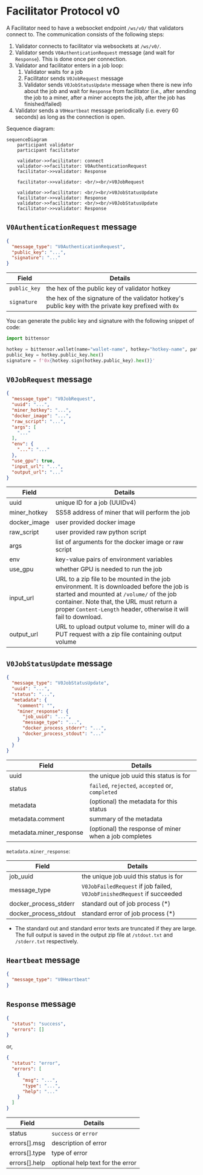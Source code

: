 # Facilitator Protocol v0

A Facilitator need to have a websocket endpoint `/ws/v0/` that validators connect to.
The communication consists of the following steps:

1. Validator connects to facilitator via websockets at `/ws/v0/`.
2. Validator sends `V0AuthenticationRequest` message (and wait for `Response`). This is done once per connection.
3. Validator and facilitator enters in a job loop:
    1. Validator waits for a job
    2. Facilitator sends `V0JobRequest` message
    3. Validator sends `V0JobStatusUpdate` message when there is new info about the job and wait for `Response` from
       facilitator (i.e., after sending the job to a miner, after a miner accepts the job, after the job has
       finished/failed)
4. Validator sends a `V0Heartbeat` message periodically (i.e. every 60 seconds) as long as the connection is open.

Sequence diagram:

```mermaid
sequenceDiagram
    participant validator
    participant facilitator

    validator->>facilitator: connect
    validator->>facilitator: V0AuthenticationRequest
    facilitator->>validator: Response

    facilitator->>validator: <br/><br/>V0JobRequest

    validator->>facilitator: <br/><br/>V0JobStatusUpdate
    facilitator->>validator: Response
    validator->>facilitator: <br/><br/>V0JobStatusUpdate
    facilitator->>validator: Response
```

## `V0AuthenticationRequest` message

```json
{
  "message_type": "V0AuthenticationRequest",
  "public_key": "...",
  "signature": "..."
}
```

| Field        | Details                                                                                               |
|--------------|-------------------------------------------------------------------------------------------------------|
| `public_key` | the hex of the public key of validator hotkey                                                         |
| `signature`  | the hex of the signature of the validator hotkey's public key with the private key prefixed with `0x` |

You can generate the public key and signature with the following snippet of code:

```python
import bittensor

hotkey = bittensor.wallet(name="wallet-name", hotkey="hotkey-name", path="wallets-path").get_hotkey()
public_key = hotkey.public_key.hex()
signature = f'0x{hotkey.sign(hotkey.public_key).hex()}'
```

## `V0JobRequest` message

```json
{
  "message_type": "V0JobRequest",
  "uuid": "...",
  "miner_hotkey": "...",
  "docker_image": "...",
  "raw_script": "...",
  "args": [
    "..."
  ],
  "env": {
    "...": "..."
  },
  "use_gpu": true,
  "input_url": "...",
  "output_url": "..."
}
```

| Field        | Details                                                                                                                                                                                                                                                 |
|--------------|---------------------------------------------------------------------------------------------------------------------------------------------------------------------------------------------------------------------------------------------------------|
| uuid         | unique ID for a job (UUIDv4)                                                                                                                                                                                                                            |
| miner_hotkey | SS58 address of miner that will perform the job                                                                                                                                                                                                         |
| docker_image | user provided docker image                                                                                                                                                                                                                              |
| raw_script   | user provided raw python script                                                                                                                                                                                                                         |
| args         | list of arguments for the docker image or raw script                                                                                                                                                                                                    |
| env          | key-value pairs of environment variables                                                                                                                                                                                                                |
| use_gpu      | whether GPU is needed to run the job                                                                                                                                                                                                                    |
| input_url    | URL to a zip file to be mounted in the job environment. It is downloaded before the job is started and mounted at `/volume/` of the job container. Note that, the URL must return a proper `Content-Length` header, otherwise it will fail to download. |
| output_url   | URL to upload output volume to, miner will do a PUT request with a zip file containing output volume                                                                                                                                                    |

## `V0JobStatusUpdate` message

```json
{
  "message_type": "V0JobStatusUpdate",
  "uuid": "...",
  "status": "...",
  "metadata": {
    "comment": "",
    "miner_response": {
      "job_uuid": "...",
      "message_type": "...",
      "docker_process_stderr": "...",
      "docker_process_stdout": "..."
    }
  }
}
```

| Field                   | Details                                               |
|-------------------------|-------------------------------------------------------|
| uuid                    | the unique job uuid this status is for                |
| status                  | `failed`, `rejected`, `accepted` or, `completed`      |
| metadata                | (optional) the metadata for this status               |
| metadata.comment        | summary of the metadata                               |
| metadata.miner_response | (optional) the response of miner when a job completes |

`metadata.miner_response`:

| Field                 | Details                                                                 |
|-----------------------|-------------------------------------------------------------------------|
| job_uuid              | the unique job uuid this status is for                                  |
| message_type          | `V0JobFailedRequest` if job failed, `V0JobFinishedRequest` if succeeded |
| docker_process_stderr | standard out of job process (*)                                         |
| docker_process_stdout | standard error of job process (*)                                       |

* The standard out and standard error texts are truncated if they are large.
  The full output is saved in the output zip file at `/stdout.txt` and `/stderr.txt` respectively.

## `Heartbeat` message

```json
{
  "message_type": "V0Heartbeat"
}
```

## `Response` message

```json
{
  "status": "success",
  "errors": []
}
```

or,

```json
{
  "status": "error",
  "errors": [
    {
      "msg": "...",
      "type": "...",
      "help": "..."
    }
  ]
}
```

| Field         | Details                          |
|---------------|----------------------------------|
| status        | `success` or `error`             |
| errors[].msg  | description of error             |
| errors[].type | type of error                    |
| errors[].help | optional help text for the error |
